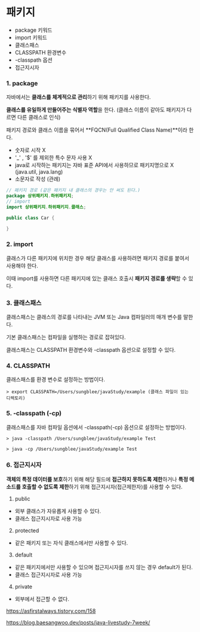 # 패키지

- package 키워드
- import 키워드
- 클래스패스
- CLASSPATH 환경변수
- -classpath 옵션
- 접근지시자



### 1. package

자바에서는 **클래스를 체계적으로 관리**하기 위해 패키지를 사용한다.

**클래스를 유일하게 만들어주는 식별자 역할**을 한다. (클래스 이름이 같아도 패키지가 다르면 다른 클래스로 인식)

패키지 경로와 클래스 이름을 묶어서 **FQCN(Full Qualified Class Name)**이라 한다.

- 숫자로 시작 X
- '_' , '$' 를 제외한 특수 문자 사용 X
- java로 시작하는 패키지는 자바 표준 API에서 사용하므로 패키지명으로 X (java.util, java.lang)
- 소문자로 작성 (관례)

```java
// 패키지 경로 (같은 패키지 내 클래스의 경우는 안 써도 된다.)
package 상위패키지.하위패키지;
// import
import 상위패키지.하위패키지.클래스;

public class Car {
  
}
```

### 2. import

클래스가 다른 패키지에 위치한 경우 해당 클래스를 사용하려면 패키지 경로를 붙여서 사용해야 한다.

이때 import를 사용하면 다른 패키지에 있는 클래스 호출시 **패키지 경로를 생략**할 수 있다.



### 3. 클래스패스

클래스패스는 클래스의 경로를 나타내는 JVM 또는 Java 컴파일러의 매개 변수를 말한다.

기본 클래스패스는 컴파일을 실행하는 경로로 잡혀있다.

클래스패스는 CLASSPATH 환경변수와 -classpath 옵션으로 설정할 수 있다.

 

### 4. CLASSPATH

클래스패스를 환경 변수로 설정하는 방법이다.

```
> export CLASSPATH=/Users/sungblee/javaStudy/example (클래스 파일이 있는 디렉토리)
```



### 5. -classpath (-cp)

클래스패스를 자바 컴파일 옵션에서 -classpath(-cp) 옵션으로 설정하는 방법이다.

```
> java -classpath /Users/sungblee/javaStudy/example Test

> java -cp /Users/sungblee/javaStudy/example Test
```



### 6. 접근지시자

**객체의 특정 데이터를 보호**하기 위해 해당 필드에 **접근하지 못하도록 제한**하거나 **특정 메소드를 호출할 수 없도록 제한**하기 위해 접근지시자(접근제한자)를 사용할 수 있다.

1) public

- 외부 클래스가 자유롭게 사용할 수 있다.
- 클래스 접근지시자로 사용 가능

2) protected

- 같은 패키지 또는 자식 클래스에서만 사용할 수 있다.

3) default

- 같은 패키지에서만 사용할 수 있으며 접근지시자를 쓰지 않는 경우 default가 된다.
- 클래스 접근지시자로 사용 가능

4) private

- 외부에서 접근할 수 없다.



https://asfirstalways.tistory.com/158

https://blog.baesangwoo.dev/posts/java-livestudy-7week/